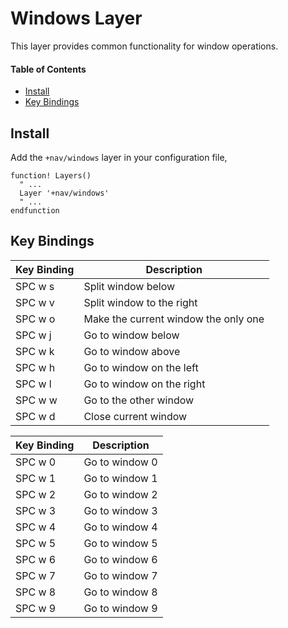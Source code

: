 # Windows Layer
This layer provides common functionality for window operations.

#### Table of Contents
- [Install](#install)
- [Key Bindings](#key-bindings)

## Install
Add the `+nav/windows` layer in your configuration file,

```viml
function! Layers()
  " ...
  Layer '+nav/windows'
  " ...
endfunction
```

## Key Bindings
Key Binding | Description
----------- | ------------------------------------
SPC w s     | Split window below
SPC w v     | Split window to the right
SPC w o     | Make the current window the only one
SPC w j     | Go to window below
SPC w k     | Go to window above
SPC w h     | Go to window on the left
SPC w l     | Go to window on the right
SPC w w     | Go to the other window
SPC w d     | Close current window

Key Binding | Description
----------- | --------------
SPC w 0     | Go to window 0
SPC w 1     | Go to window 1
SPC w 2     | Go to window 2
SPC w 3     | Go to window 3
SPC w 4     | Go to window 4
SPC w 5     | Go to window 5
SPC w 6     | Go to window 6
SPC w 7     | Go to window 7
SPC w 8     | Go to window 8
SPC w 9     | Go to window 9
